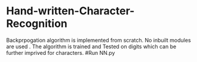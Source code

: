 # Hand-written-Character-Recognition
Backprpogation algorithm is implemented from scratch.
No inbuilt modules are used .
The algorithm is trained and Tested on digits which can be further imprived for characters.
#Run NN.py 
